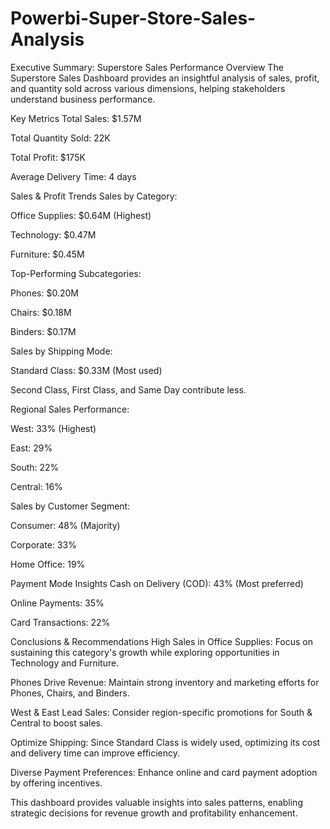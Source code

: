 # Powerbi-Super-Store-Sales-Analysis
Executive Summary: Superstore Sales Performance
Overview
The Superstore Sales Dashboard provides an insightful analysis of sales, profit, and quantity sold across various dimensions, helping stakeholders understand business performance.

Key Metrics
Total Sales: $1.57M

Total Quantity Sold: 22K

Total Profit: $175K

Average Delivery Time: 4 days

Sales & Profit Trends
Sales by Category:

Office Supplies: $0.64M (Highest)

Technology: $0.47M

Furniture: $0.45M

Top-Performing Subcategories:

Phones: $0.20M

Chairs: $0.18M

Binders: $0.17M

Sales by Shipping Mode:

Standard Class: $0.33M (Most used)

Second Class, First Class, and Same Day contribute less.

Regional Sales Performance:

West: 33% (Highest)

East: 29%

South: 22%

Central: 16%

Sales by Customer Segment:

Consumer: 48% (Majority)

Corporate: 33%

Home Office: 19%

Payment Mode Insights
Cash on Delivery (COD): 43% (Most preferred)

Online Payments: 35%

Card Transactions: 22%

Conclusions & Recommendations
High Sales in Office Supplies: Focus on sustaining this category's growth while exploring opportunities in Technology and Furniture.

Phones Drive Revenue: Maintain strong inventory and marketing efforts for Phones, Chairs, and Binders.

West & East Lead Sales: Consider region-specific promotions for South & Central to boost sales.

Optimize Shipping: Since Standard Class is widely used, optimizing its cost and delivery time can improve efficiency.

Diverse Payment Preferences: Enhance online and card payment adoption by offering incentives.

This dashboard provides valuable insights into sales patterns, enabling strategic decisions for revenue growth and profitability enhancement.








